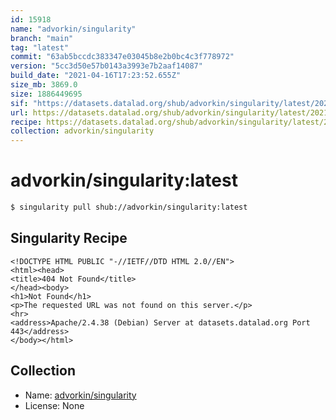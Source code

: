 ```yaml
---
id: 15918
name: "advorkin/singularity"
branch: "main"
tag: "latest"
commit: "63ab5bccdc383347e03045b8e2b0bc4c3f778972"
version: "5cc3d50e57b0143a3993e7b2aaf14087"
build_date: "2021-04-16T17:23:52.655Z"
size_mb: 3869.0
size: 1886449695
sif: "https://datasets.datalad.org/shub/advorkin/singularity/latest/2021-04-16-63ab5bcc-5cc3d50e/5cc3d50e57b0143a3993e7b2aaf14087.sif"
url: https://datasets.datalad.org/shub/advorkin/singularity/latest/2021-04-16-63ab5bcc-5cc3d50e/
recipe: https://datasets.datalad.org/shub/advorkin/singularity/latest/2021-04-16-63ab5bcc-5cc3d50e/Singularity
collection: advorkin/singularity
---
```


# advorkin/singularity:latest

```bash
$ singularity pull shub://advorkin/singularity:latest
```

## Singularity Recipe

```singularity
<!DOCTYPE HTML PUBLIC "-//IETF//DTD HTML 2.0//EN">
<html><head>
<title>404 Not Found</title>
</head><body>
<h1>Not Found</h1>
<p>The requested URL was not found on this server.</p>
<hr>
<address>Apache/2.4.38 (Debian) Server at datasets.datalad.org Port 443</address>
</body></html>
```

## Collection

 - Name: [advorkin/singularity](https://github.com/advorkin/singularity)
 - License: None

